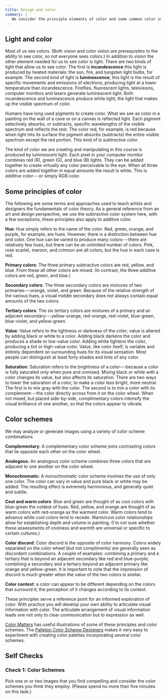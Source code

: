 ```yaml
---
title: Design and color
summary: |
   We consider the principle elements of color and some common color schemes.
---
```

Light and color
---------------

Most of us see colors.  (Both vision and color vision are prerequisites to the ability to see color, so not everyone sees colors.) In addition to vision the other element needed for us to see color is light. There are two kinds of light that allow us to see color. The first is **incandescence** this light is produced by heated materials: the sun, fire, and tungsten light bulbs, for example. The second kind of light is **luminescence**; this light is the result of specific movements and emissions of electrons, producing light at a lower temperature than incandescence. Fireflies, fluorescent lights, televisions, computer monitors and lasers generate luminescent light. Both incandescence and luminescence produce white light, the light that makes up the visible spectrum of color.

Humans have long used pigments to create color. What we see as color in a painting on the wall of a cave or on a canvas is reflected light. Each pigment selectively absorbs, or subtracts, specific wavelengths of the visible spectrum and reflects the rest. The color red, for example, is red because when light hits its surface the pigment absorbs (subtracts) the entire visible spectrum except the red portion. This kind of is _subtractive color_.

The kind of color we are creating and manipulating in this course is produced by luminescent light. Each pixel in your computer monitor combines red (R), green (G), and blue (B) lights. They can be added together to create virtually any color perceivable to the eye. When all three colors are added together in equal amounts the result is white. This is _additive_ color---or simply RGB color.

Some principles of color
------------------------

The following are some terms and approaches used to teach artists and designers the fundamentals of color theory. As a general reference from an art and design perspective, we use the subtractive color system here, with a few exceptions, these principles also apply to additive color.


**Hue**: Hue simply refers to the name of the color. Red, green, orange, and purple, for example, are hues. However, there is a distinction between hue and color. One hue can be varied to produce many colors---there are relatively few hues, but there can be an unlimited number of colors. Pink, rose scarlet, maroon, and crimson are all colors, but the hue in each case is red.

**Primary colors**: The three primary subtractive colors are red, yellow, and blue. From these all other colors are mixed.  (In contrast, the three additive colors are red, green, and blue.)

**Secondary colors**: The three secondary colors are mixtures of two primaries---orange, violet, and green. Because of the relative strength of the various hues, a visual middle secondary does not always contain equal amounts of the two colors.

**Tertiary colors**: The six tertiary colors are mixtures of a primary and an adjacent secondary---yellow-orange, red-orange, red-violet, blue-green, blue-violet, and yellow-green.

**Value**: Value refers to the lightness or darkness of the color; value is altered by adding black or white to a color. Adding black darkens the color and produces a shade or low-value color. Adding white lightens the color, producing a tint or high-value color. Value, like color itself, is variable and entirely dependent on surrounding hues for its visual sensation. Most people can distinguish at least forty shades and tints of any color.

**Saturation**: Saturation refers to the brightness of a color---because a color is fully saturated only when pure and unmixed. Mixing black or white with a color changes its value, but also affects its saturation. There are two ways to lower the saturation of a color, to make a color less bright, more neutral. The first is to mix gray with the color. The second is to mix a color with its complement---the color directly across from it on the color wheel. When not mixed, but placed side-by-side, complimentary colors intensify the visual brilliance of one another, so that the colors appear to vibrate.

Color schemes
-------------

We may analyze or generate images using a variety of color scheme combinations.

**Complementary**: A complementary color scheme joins contrasting colors that lie opposite each other on the color wheel.

**Analogous**: An analogous color scheme combines three colors that are adjacent to one another on the color wheel. 

**Monochromatic**: A monochromatic color scheme involves the use of only one color. The color can vary in value and pure black or white may be added. The resulting effect is extremely harmonious, and generally quiet and subtle.

**Cool and warm colors**: Blue and green are thought of as cool colors with blue-green the coldest of hues. Red, yellow, and orange are thought of as warm colors with red-orange as the warmest color. Warm colors tend to advance while cool colors tend to recede. Warm/cool color relationships allow for establishing depth and volume in painting.  (I'm not sure whether these assessments of coolness and warmth are universal or specific to certain cultures.)

**Color discord**: Color discord is the opposite of color harmony. Colors widely separated on the color wheel (but not compliments) are generally seen as discordant combinations. A couple of examples: combining a primary and a tertiary that is beyond an adjacent secondary like red and blue-purple; combining a secondary and a tertiary beyond an adjacent primary like orange and yellow-green. It is important to note that the impression of discord is much greater when the value of the two colors is similar.

**Color context**: a color can appear to be different depending on the colors that surround it; the perception of it changes according to its context.

These principles serve a reference point for an informed exploration of color. With practice you will develop your own ability to articulate visual information with color. The articulate arrangement of visual information leads one not only to clear communication but to expression as well.

[Color Matters](https://www.colormatters.com/color-and-design/basic-color-theory) has useful illustrations of some of these principles and color schemes.  The [Palleton Color Scheme Designers](https://paletton.com) makes it very easy to experiment with creating color palettes incorporating several color schemes.

Self Checks
-----------

### Check 1: Color Schemes

Pick one or or two images that you find compelling and consider the color schemes you  think they employ.  (Please spend no more than five minutes on this task.)
